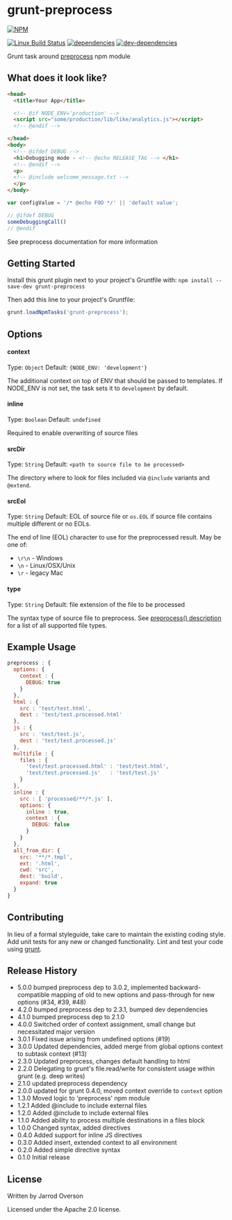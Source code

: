 # grunt-preprocess
[![NPM][npm-image]][npm-url]

[![Linux Build Status][linux-ci-image]][linux-ci-url] [![dependencies][deps-image]][deps-url] [![dev-dependencies][dev-deps-image]][dev-deps-url]


Grunt task around [preprocess](https://github.com/jsoverson/preprocess) npm module

## What does it look like?

```html
<head>
  <title>Your App</title>

  <!-- @if NODE_ENV='production' -->
  <script src="some/production/lib/like/analytics.js"></script>
  <!-- @endif -->

</head>
<body>
  <!-- @ifdef DEBUG -->
  <h1>Debugging mode - <!-- @echo RELEASE_TAG --> </h1>
  <!-- @endif -->
  <p>
  <!-- @include welcome_message.txt -->
  </p>
</body>
```

```js
var configValue = '/* @echo FOO */' || 'default value';

// @ifdef DEBUG
someDebuggingCall()
// @endif

```

See preprocess documentation for more information


## Getting Started
Install this grunt plugin next to your project's Gruntfile with: `npm install --save-dev grunt-preprocess`

Then add this line to your project's Gruntfile:

```javascript
grunt.loadNpmTasks('grunt-preprocess');
```

## Options

#### context
Type: `Object`
Default: `{NODE_ENV: 'development'}`

The additional context on top of ENV that should be passed to templates. If NODE_ENV is not set, the task sets it to `development` by default.

#### inline
Type: `Boolean`
Default: `undefined`

Required to enable overwriting of source files

#### srcDir
Type: `String`
Default: `<path to source file to be processed>`

The directory where to look for files included via `@include` variants and `@extend`.

#### srcEol
Type: `String`
Default: EOL of source file or `os.EOL` if source file contains multiple different or no EOLs.

The end of line (EOL) character to use for the preprocessed result. May be one of:
 - `\r\n` - Windows
 - `\n` - Linux/OSX/Unix
 - `\r` - legacy Mac

#### type
Type: `String`
Default: file extension of the file to be processed 

The syntax type of source file to preprocess. See [preprocess() description](https://github.com/jsoverson/preprocess#optionstype) for a list of all supported file types.

## Example Usage

```js
preprocess : {
  options: {
    context : {
      DEBUG: true
    }
  },
  html : {
    src : 'test/test.html',
    dest : 'test/test.processed.html'
  },
  js : {
    src : 'test/test.js',
    dest : 'test/test.processed.js'
  },
  multifile : {
    files : {
      'test/test.processed.html' : 'test/test.html',
      'test/test.processed.js'   : 'test/test.js'
    }
  },
  inline : {
    src : [ 'processed/**/*.js' ],
    options: {
      inline : true,
      context : {
        DEBUG: false
      }
    }
  },
  all_from_dir: {
    src: '**/*.tmpl',
    ext: '.html',
    cwd: 'src',
    dest: 'build',
    expand: true
  }
}
```


[grunt]: https://github.com/gruntjs/grunt

## Contributing
In lieu of a formal styleguide, take care to maintain the existing coding style. Add unit tests for any new or changed functionality. Lint and test your code using [grunt][grunt].

## Release History

 - 5.0.0 bumped preprocess dep to 3.0.2, implemented backward-compatible mapping of old to new options and pass-through for new options (#34, #39, #48)
 - 4.2.0 bumped preprocess dep to 2.3.1, bumped dev dependencies
 - 4.1.0 bumped preprocess dep to 2.1.0
 - 4.0.0 Switched order of context assignment, small change but necessitated major version
 - 3.0.1 Fixed issue arising from undefined options (#19)
 - 3.0.0 Updated dependencies, added merge from global options context to subtask context (#13)
 - 2.3.0 Updated preprocess, changes default handling to html
 - 2.2.0 Delegating to grunt's file.read/write for consistent usage within grunt (e.g. deep writes)
 - 2.1.0 updated preprocess dependency
 - 2.0.0 updated for grunt 0.4.0, moved context override to `context` option
 - 1.3.0 Moved logic to 'preprocess' npm module
 - 1.2.1 Added @include to include external files
 - 1.2.0 Added @include to include external files
 - 1.1.0 Added ability to process multiple destinations in a files block
 - 1.0.0 Changed syntax, added directives
 - 0.4.0 Added support for inline JS directives
 - 0.3.0 Added insert, extended context to all environment
 - 0.2.0 Added simple directive syntax
 - 0.1.0 Initial release

## License

Written by Jarrod Overson

Licensed under the Apache 2.0 license.

[npm-image]: https://nodei.co/npm/grunt-preprocess.png?downloads=true
[npm-url]: https://www.npmjs.com/package/grunt-preprocess
[linux-ci-image]: https://img.shields.io/travis/jsoverson/grunt-preprocess/master.svg?style=flat-square
[linux-ci-url]: https://travis-ci.org/jsoverson/grunt-preprocess
[deps-image]: https://img.shields.io/david/jsoverson/grunt-preprocess.svg?style=flat-square
[deps-url]: https://david-dm.org/jsoverson/grunt-preprocess
[dev-deps-image]: https://img.shields.io/david/dev/jsoverson/grunt-preprocess.svg?style=flat-square
[dev-deps-url]: https://david-dm.org/jsoverson/grunt-preprocess#info=devDependencies
